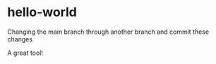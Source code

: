 # hello-world
Changing the main branch through another branch and commit these changes

A great tool!
